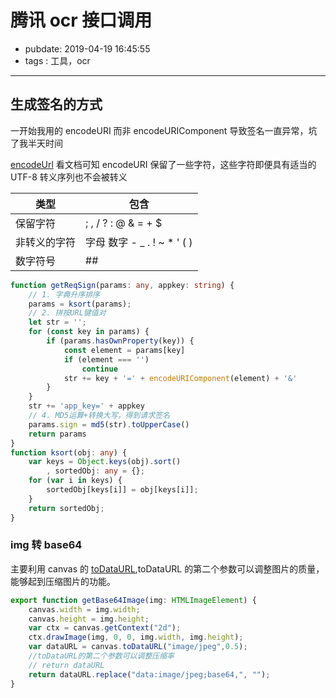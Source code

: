 # 腾讯 ocr 接口调用

- pubdate: 2019-04-19 16:45:55
- tags : 工具，ocr

---

## 生成签名的方式

一开始我用的 encodeURI 而非 encodeURIComponent 导致签名一直异常，坑了我半天时间

[encodeUrl](https://developer.mozilla.org/zh-CN/docs/Web/JavaScript/Reference/Global_Objects/encodeURI)
看文档可知 encodeURI 保留了一些字符，这些字符即便具有适当的 UTF-8 转义序列也不会被转义

| 类型             | 包含                          |
| ------------------ | ------------------------------- |
| 保留字符       | ; , / ? : @ & = + $             |
| 非转义的字符 | 字母 数字 - _ . ! ~ * ' ( ) |
| 数字符号       | ##                              |

```typescript
function getReqSign(params: any, appkey: string) {
    // 1. 字典升序排序
    params = ksort(params);
    // 2. 拼按URL键值对
    let str = '';
    for (const key in params) {
        if (params.hasOwnProperty(key)) {
            const element = params[key]
            if (element === '')
                continue
            str += key + '=' + encodeURIComponent(element) + '&'
        }
    }
    str += 'app_key=' + appkey
    // 4. MD5运算+转换大写，得到请求签名
    params.sign = md5(str).toUpperCase()
    return params
}
function ksort(obj: any) {
    var keys = Object.keys(obj).sort()
        , sortedObj: any = {};
    for (var i in keys) {
        sortedObj[keys[i]] = obj[keys[i]];
    }
    return sortedObj;
}
```

### img 转 base64

主要利用 canvas 的 [toDataURL](https://developer.mozilla.org/zh-CN/docs/Web/API/HTMLCanvasElement/toDataURL),toDataURL 的第二个参数可以调整图片的质量，能够起到压缩图片的功能。

```typescript
export function getBase64Image(img: HTMLImageElement) {
    canvas.width = img.width;
    canvas.height = img.height;
    var ctx = canvas.getContext("2d");
    ctx.drawImage(img, 0, 0, img.width, img.height);
    var dataURL = canvas.toDataURL("image/jpeg",0.5);
    //toDataURL的第二个参数可以调整压缩率
    // return dataURL
    return dataURL.replace("data:image/jpeg;base64,", "");
}
```
